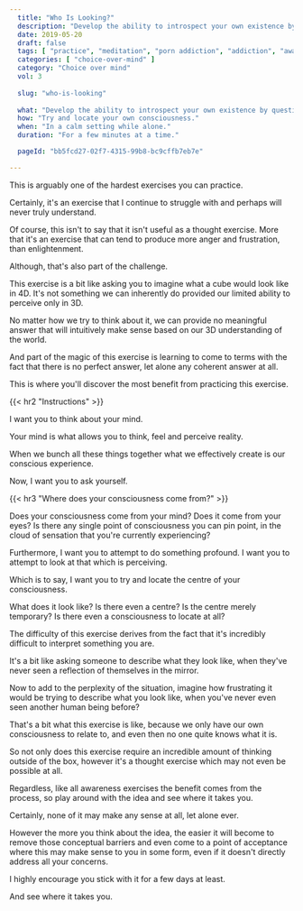 ```yaml
---
  title: "Who Is Looking?"
  description: "Develop the ability to introspect your own existence by questioning the source of your consciousness."
  date: 2019-05-20
  draft: false
  tags: [ "practice", "meditation", "porn addiction", "addiction", "awareness", "awareness exercises", "perspective", "nofap", "neverfap", "neverfap deluxe" ]
  categories: [ "choice-over-mind" ]
  category: "Choice over mind"
  vol: 3
  
  slug: "who-is-looking"
  
  what: "Develop the ability to introspect your own existence by questioning the source of your consciousness."
  how: "Try and locate your own consciousness."
  when: "In a calm setting while alone."
  duration: "For a few minutes at a time."

  pageId: "bb5fcd27-02f7-4315-99b8-bc9cffb7eb7e"

---
```


This is arguably one of the hardest exercises you can practice.

Certainly, it's an exercise that I continue to struggle with and perhaps will never truly understand.

Of course, this isn't to say that it isn't useful as a thought exercise. More that it's an exercise that can tend to produce more anger and frustration, than enlightenment.

Although, that's also part of the challenge. 

This exercise is a bit like asking you to imagine what a cube would look like in 4D. It's not something we can inherently do provided our limited ability to perceive only in 3D.

No matter how we try to think about it, we can provide no meaningful answer that will intuitively make sense based on our 3D understanding of the world.

And part of the magic of this exercise is learning to come to terms with the fact that there is no perfect answer, let alone any coherent answer at all.

This is where you'll discover the most benefit from practicing this exercise.


{{< hr2 "Instructions" >}}


I want you to think about your mind.

Your mind is what allows you to think, feel and perceive reality.

When we bunch all these things together what we effectively create is our conscious experience.

Now, I want you to ask yourself.

{{< hr3 "Where does your consciousness come from?" >}}

Does your consciousness come from your mind? Does it come from your eyes? Is there any single point of consciousness you can pin point, in the cloud of sensation that you're currently experiencing?

Furthermore, I want you to attempt to do something profound. I want you to attempt to look at that which is perceiving. 

Which is to say, I want you to try and locate the centre of your consciousness.

What does it look like? Is there even a centre? Is the centre merely temporary? Is there even a consciousness to locate at all?

The difficulty of this exercise derives from the fact that it's incredibly difficult to interpret something you are.

It's a bit like asking someone to describe what they look like, when they've never seen a reflection of themselves in the mirror.

Now to add to the perplexity of the situation, imagine how frustrating it would be trying to describe what you look like, when you've never even seen another human being before? 

That's a bit what this exercise is like, because we only have our own consciousness to relate to, and even then no one quite knows what it is.

So not only does this exercise require an incredible amount of thinking outside of the box, however it's a thought exercise which may not even be possible at all.

Regardless, like all awareness exercises the benefit comes from the process, so play around with the idea and see where it takes you.

Certainly, none of it may make any sense at all, let alone ever. 

However the more you think about the idea, the easier it will become to remove those conceptual barriers and even come to a point of acceptance where this may make sense to you in some form, even if it doesn't directly address all your concerns. 

I highly encourage you stick with it for a few days at least.

And see where it takes you.


<!-- 
{{< hr2 "Additional Resources" >}}  -->

<!-- maybe link to other  -->

